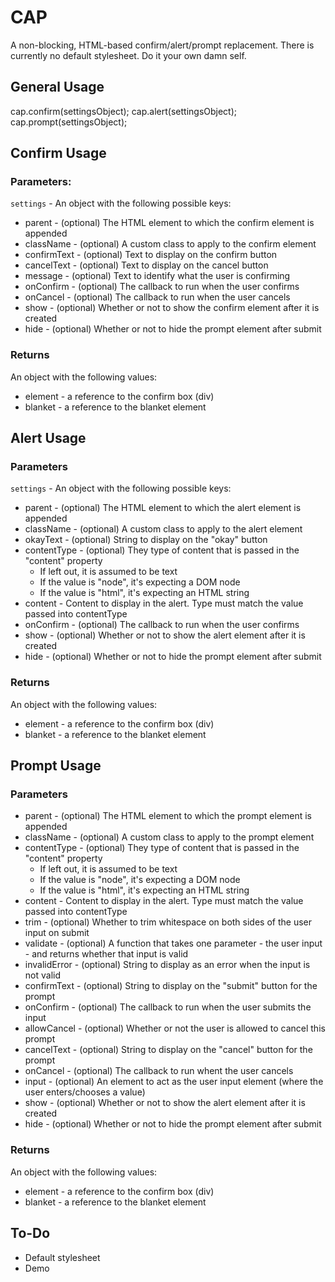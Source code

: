 # CAP

A non-blocking, HTML-based confirm/alert/prompt replacement. There is currently no default stylesheet. Do it your own damn self.

## General Usage

cap.confirm(settingsObject);
cap.alert(settingsObject);
cap.prompt(settingsObject);

## Confirm Usage

### Parameters:

`settings` - An object with the following possible keys:

* parent - (optional) The HTML element to which the confirm element is appended
* className - (optional) A custom class to apply to the confirm element
* confirmText - (optional) Text to display on the confirm button
* cancelText - (optional) Text to display on the cancel button
* message - (optional) Text to identify what the user is confirming
* onConfirm - (optional) The callback to run when the user confirms
* onCancel - (optional) The callback to run when the user cancels
* show - (optional) Whether or not to show the confirm element after it is created
* hide - (optional) Whether or not to hide the prompt element after submit

### Returns 

An object with the following values:

* element - a reference to the confirm box (div)
* blanket - a reference to the blanket element

## Alert Usage

### Parameters

`settings` - An object with the following possible keys:

* parent - (optional) The HTML element to which the alert element is appended
* className - (optional) A custom class to apply to the alert element
* okayText - (optional) String to display on the "okay" button
* contentType - (optional) They type of content that is passed in the "content" property
    - If left out, it is assumed to be text
    - If the value is "node", it's expecting a DOM node
    - If the value is "html", it's expecting an HTML string
* content - Content to display in the alert. Type must match the value passed into contentType
* onConfirm - (optional) The callback to run when the user confirms
* show - (optional) Whether or not to show the alert element after it is created
* hide - (optional) Whether or not to hide the prompt element after submit

### Returns

An object with the following values:

* element - a reference to the confirm box (div)
* blanket - a reference to the blanket element

## Prompt Usage

### Parameters

* parent - (optional) The HTML element to which the prompt element is appended
* className - (optional) A custom class to apply to the prompt element
* contentType - (optional) They type of content that is passed in the "content" property
    - If left out, it is assumed to be text
    - If the value is "node", it's expecting a DOM node
    - If the value is "html", it's expecting an HTML string
* content - Content to display in the alert. Type must match the value passed into contentType
* trim - (optional) Whether to trim whitespace on both sides of the user input on submit
* validate - (optional) A function that takes one parameter - the user input - and returns whether that input is valid
* invalidError - (optional) String to display as an error when the input is not valid
* confirmText - (optional) String to display on the "submit" button for the prompt
* onConfirm - (optional) The callback to run when the user submits the input
* allowCancel - (optional) Whether or not the user is allowed to cancel this prompt
* cancelText - (optional) String to display on the "cancel" button for the prompt
* onCancel - (optional) The callback to run whent the user cancels
* input - (optional) An element to act as the user input element (where the user enters/chooses a value)
* show - (optional) Whether or not to show the alert element after it is created
* hide - (optional) Whether or not to hide the prompt element after submit

### Returns

An object with the following values:

* element - a reference to the confirm box (div)
* blanket - a reference to the blanket element

## To-Do

* Default stylesheet
* Demo